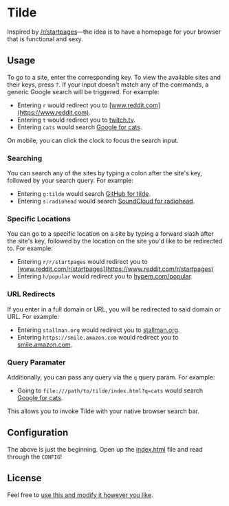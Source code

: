 # Tilde

Inspired by [/r/startpages](https://www.reddit.com/r/startpages)—the idea is to
have a homepage for your browser that is functional and sexy.

## Usage

To go to a site, enter the corresponding key. To view the available sites and
their keys, press `?`. If your input doesn't match any of the commands, a
generic Google search will be triggered. For example:

- Entering `r` would redirect you to [www.reddit.com](https://www.reddit.com).
- Entering `t` would redirect you to [twitch.tv](https://www.twitch.tv).
- Entering `cats` would search
  [Google for cats](https://encrypted.google.com/search?q=cats).

On mobile, you can click the clock to focus the search input.

### Searching

You can search any of the sites by typing a colon after the site's key, followed
by your search query. For example:

- Entering `g:tilde` would search
  [GitHub for tilde](https://github.com/search?q=tilde).
- Entering `s:radiohead` would search
  [SoundCloud for radiohead](https://soundcloud.com/search?q=radiohead).

### Specific Locations

You can go to a specific location on a site by typing a forward slash after the
site's key, followed by the location on the site you'd like to be redirected to.
For example:

- Entering `r/r/startpages` would redirect you to
  [www.reddit.com/r/startpages](https://www.reddit.com/r/startpages)
- Entering `h/popular` would redirect you to
  [hypem.com/popular](http://hypem.com/popular).

### URL Redirects

If you enter in a full domain or URL, you will be redirected to said domain or
URL. For example:

- Entering `stallman.org` would redirect you to
  [stallman.org](https://stallman.org/).
- Entering `https://smile.amazon.com` would redirect you to
  [smile.amazon.com](https://smile.amazon.com/).

### Query Paramater

Additionally, you can pass any query via the `q` query param. For example:

- Going to `file:///path/to/tilde/index.html?q=cats` would search
  [Google for cats](https://encrypted.google.com/search?q=cats).

This allows you to invoke Tilde with your native browser search bar.

## Configuration

The above is just the beginning. Open up the [index.html](index.html) file and
read through the `CONFIG`!

## License

Feel free to [use this and modify it however you like](https://github.com/cadejscroggins/tilde/blob/master/LICENSE).
